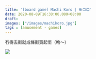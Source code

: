 ```yaml
---
title: '[board game] Machi Koro | 街コロ'
date: 2020-08-09T16:30:00.000+08:00
draft: 
images: ["/images/machikoro.jpg"]
tags : [amusement - games]
---
```


冇得去街就成條街買起佢（哈～）

![](/images/machkoro.jpg)


